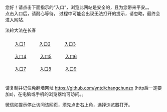您好！请点击下面指示的“入口”，浏览此网站是安全的，且为您带来平安。。 <br/>
点击入口后，请耐心等待， 过程中可能会出现无法打开的提示，请忽略，最终会进入网站. </br>

法轮大法在长春<br/>
<div style="padding:10px"><a style="margin:20px" target="_blank" href="https://d3l8m48gsx0jms.cloudfront.net/2Qpsp?wnpho" id="ccLink1" rel="nofollow">入口1</a> <a target="_blank" style="margin:20px" href="https://d3cyy5ry8r7g12.cloudfront.net/2Qpsp?fbxaaxcq" id="ccLink2" rel="nofollow">入口2</a> <a style="margin:20px" target="_blank" href="https://d2qy4k6spwmmha.cloudfront.net/2Qpsp?pdztw" id="ccLink3" rel="nofollow">入口3</a></div>

<div style="padding:10px" ><a style="margin:20px" target="_blank" href="https://d3l8m48gsx0jms.cloudfront.net/2Qpsp?wnpho" id="ccLink4" rel="nofollow">入口4</a> <a style="margin:20px" href="https://d3cyy5ry8r7g12.cloudfront.net/2Qpsp?fbxaaxcq" target="_blank" id="ccLink5" rel="nofollow">入口5</a> <a style="margin:20px" href="https://d2qy4k6spwmmha.cloudfront.net/2Qpsp?pdztw" target="_blank" id="ccLink6" rel="nofollow">入口6</a></div>

<div style="padding:10px"><a style="margin:20px" target="_blank" href="https://d3l8m48gsx0jms.cloudfront.net/2Qpsp?wnpho" id="ccLink7" rel="nofollow">入口7</a> <a style="margin:20px" href="https://d3cyy5ry8r7g12.cloudfront.net/2Qpsp?fbxaaxcq" target="_blank" id="ccLink8" rel="nofollow">入口8</a> <a style="margin:20px" target="_blank" href="https://d2qy4k6spwmmha.cloudfront.net/2Qpsp?pdztw" id="ccLink9" rel="nofollow">入口9</a></div>

<br/>



请复制并记住免翻墙网址 https://github.com/yntd/changchunzx (http后一定要加s)，在电脑或手机的浏览器均可访问。。<br/>

微信如提示停止访问该网页，须先点击右上角，选择浏览器打开。
